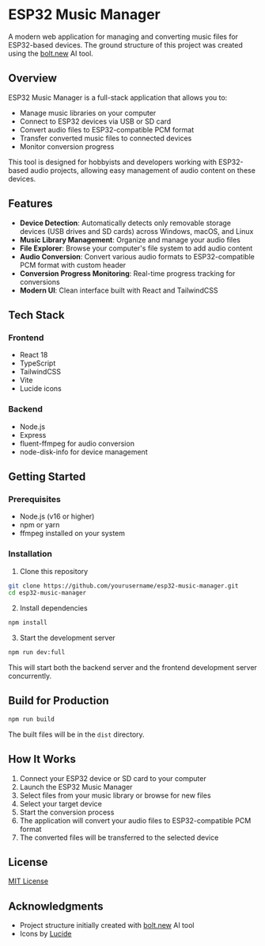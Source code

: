 # ESP32 Music Manager

A modern web application for managing and converting music files for ESP32-based devices. The ground structure of this project was created using the [bolt.new](https://bolt.new) AI tool.

## Overview

ESP32 Music Manager is a full-stack application that allows you to:

- Manage music libraries on your computer
- Connect to ESP32 devices via USB or SD card
- Convert audio files to ESP32-compatible PCM format
- Transfer converted music files to connected devices
- Monitor conversion progress

This tool is designed for hobbyists and developers working with ESP32-based audio projects, allowing easy management of audio content on these devices.

## Features

- **Device Detection**: Automatically detects only removable storage devices (USB drives and SD cards) across Windows, macOS, and Linux
- **Music Library Management**: Organize and manage your audio files
- **File Explorer**: Browse your computer's file system to add audio content
- **Audio Conversion**: Convert various audio formats to ESP32-compatible PCM format with custom header
- **Conversion Progress Monitoring**: Real-time progress tracking for conversions
- **Modern UI**: Clean interface built with React and TailwindCSS

## Tech Stack

### Frontend
- React 18
- TypeScript
- TailwindCSS
- Vite
- Lucide icons

### Backend
- Node.js
- Express
- fluent-ffmpeg for audio conversion
- node-disk-info for device management

## Getting Started

### Prerequisites

- Node.js (v16 or higher)
- npm or yarn
- ffmpeg installed on your system

### Installation

1. Clone this repository
```bash
git clone https://github.com/yourusername/esp32-music-manager.git
cd esp32-music-manager
```

2. Install dependencies
```bash
npm install
```

3. Start the development server
```bash
npm run dev:full
```

This will start both the backend server and the frontend development server concurrently.

## Build for Production

```bash
npm run build
```

The built files will be in the `dist` directory.

## How It Works

1. Connect your ESP32 device or SD card to your computer
2. Launch the ESP32 Music Manager
3. Select files from your music library or browse for new files
4. Select your target device
5. Start the conversion process
6. The application will convert your audio files to ESP32-compatible PCM format
7. The converted files will be transferred to the selected device

## License

[MIT License](LICENSE)

## Acknowledgments

- Project structure initially created with [bolt.new](https://bolt.new) AI tool
- Icons by [Lucide](https://lucide.dev/)
